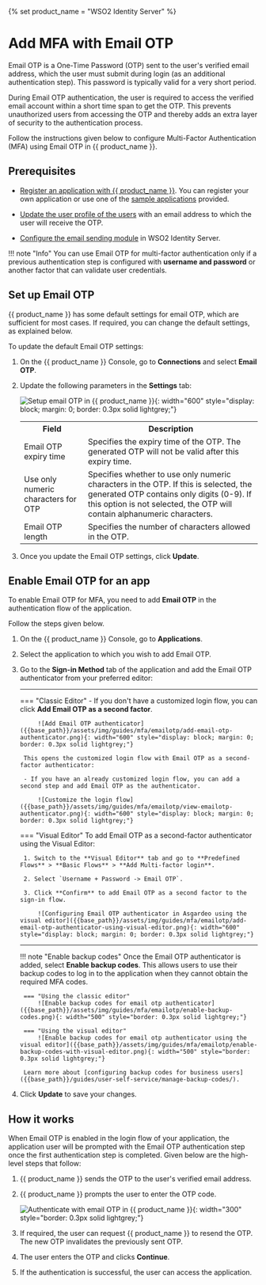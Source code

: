 {% set product_name = "WSO2 Identity Server" %}

# Add MFA with Email OTP

Email OTP is a One-Time Password (OTP) sent to the user's verified email address, which the user must submit during login (as an additional authentication step). This password is typically valid for a very short period.

During Email OTP authentication, the user is required to access the verified email account within a short time span to get the OTP. This prevents unauthorized users from accessing the OTP and thereby adds an extra layer of security to the authentication process.

Follow the instructions given below to configure Multi-Factor Authentication (MFA) using Email OTP in {{ product_name }}.

## Prerequisites

- [Register an application with {{ product_name }}]({{base_path}}/guides/applications/). You can register your own application or use one of the [sample applications]({{base_path}}/get-started/try-samples/) provided.

- [Update the user profile of the users]({{base_path}}/guides/users/manage-users/#update-the-profile) with an email address to which the user will receive the OTP.

- [Configure the email sending module]({{base_path}}/deploy/configure/email-sending-module/) in WSO2 Identity Server.

!!! note "Info"
    You can use Email OTP for multi-factor authentication only if a previous authentication step is configured with **username and password** or another factor that can validate user credentials.

## Set up Email OTP
{{ product_name }} has some default settings for email OTP, which are sufficient for most cases. If required, you can change the default settings, as explained below.

To update the default Email OTP settings:

1. On the {{ product_name }} Console, go to **Connections** and select **Email OTP**.
2. Update the following parameters in the **Settings** tab:

    ![Setup email OTP in {{ product_name }}]({{base_path}}/assets/img/guides/mfa/emailotp/setup-email-otp.png){: width="600" style="display: block; margin: 0; border: 0.3px solid lightgrey;"}

    <table>
      <tr>
        <th>Field</th>
        <th>Description</th>
      </tr>
      <tr>
        <td>Email OTP expiry time</td>
        <td>Specifies the expiry time of the OTP. The generated OTP will not be valid after this expiry time.</td>
      </tr>
      <tr>
        <td>Use only numeric characters for OTP</td>
        <td>
            Specifies whether to use only numeric characters in the OTP. If this is selected, the generated OTP contains only digits (0-9).
            If this option is not selected, the OTP will contain alphanumeric characters.
        </td>
      </tr>
      <tr>
        <td>Email OTP length</td>
        <td>Specifies the number of characters allowed in the OTP.</td>
      </tr>
    </table>
3. Once you update the Email OTP settings, click **Update**.

## Enable Email OTP for an app
To enable Email OTP for MFA, you need to add **Email OTP** in the authentication flow of the application.

Follow the steps given below.

1. On the {{ product_name }} Console, go to **Applications**.
2. Select the application to which you wish to add Email OTP.
3. Go to the **Sign-in Method** tab of the application and add the Email OTP authenticator from your preferred editor:

    ---
    === "Classic Editor"
        - If you don't have a customized login flow, you can click **Add Email OTP as a second factor**.

            ![Add Email OTP authenticator]({{base_path}}/assets/img/guides/mfa/emailotp/add-email-otp-authenticator.png){: width="600" style="display: block; margin: 0; border: 0.3px solid lightgrey;"}

        This opens the customized login flow with Email OTP as a second-factor authenticator:

        - If you have an already customized login flow, you can add a second step and add Email OTP as the authenticator.

            ![Customize the login flow]({{base_path}}/assets/img/guides/mfa/emailotp/view-emailotp-authenticator.png){: width="600" style="display: block; margin: 0; border: 0.3px solid lightgrey;"}

    === "Visual Editor"
        To add Email OTP as a second-factor authenticator using the Visual Editor:

        1. Switch to the **Visual Editor** tab and go to **Predefined Flows** > **Basic Flows** > **Add Multi-factor login**.

        2. Select `Username + Password -> Email OTP`.

        3. Click **Confirm** to add Email OTP as a second factor to the sign-in flow.

            ![Configuring Email OTP authenticator in Asgardeo using the visual editor]({{base_path}}/assets/img/guides/mfa/emailotp/add-email-otp-authenticator-using-visual-editor.png){: width="600" style="display: block; margin: 0; border: 0.3px solid lightgrey;"}

    ---

    !!! note "Enable backup codes"
        Once the Email OTP authenticator is added, select **Enable backup codes**. This allows users to use their backup codes to log in to the application when they cannot obtain the required MFA codes.

        === "Using the classic editor"
            ![Enable backup codes for email otp authenticator]({{base_path}}/assets/img/guides/mfa/emailotp/enable-backup-codes.png){: width="500" style="border: 0.3px solid lightgrey;"}
        
        === "Using the visual editor"
            ![Enable backup codes for email otp authenticator using the visual editor]({{base_path}}/assets/img/guides/mfa/emailotp/enable-backup-codes-with-visual-editor.png){: width="500" style="border: 0.3px solid lightgrey;"}

        Learn more about [configuring backup codes for business users]({{base_path}}/guides/user-self-service/manage-backup-codes/).

4. Click **Update** to save your changes.

## How it works

When Email OTP is enabled in the login flow of your application, the application user will be prompted with the Email OTP authentication step once the first authentication step is completed. Given below are the high-level steps that follow:

1. {{ product_name }} sends the OTP to the user's verified email address.
2. {{ product_name }} prompts the user to enter the OTP code.
  
    ![Authenticate with email OTP in {{ product_name }}]({{base_path}}/assets/img/guides/mfa/emailotp/enter-email-otp.png){: width="300" style="border: 0.3px solid lightgrey;"}

3. If required, the user can request {{ product_name }} to resend the OTP. The new OTP invalidates the previously sent OTP.
4. The user enters the OTP and clicks **Continue**.
5. If the authentication is successful, the user can access the application.